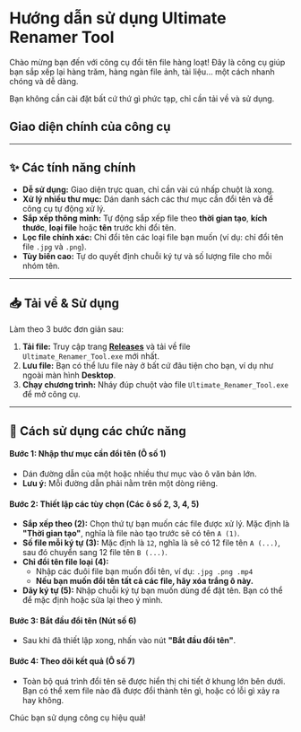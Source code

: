 # Hướng dẫn sử dụng Ultimate Renamer Tool

Chào mừng bạn đến với công cụ đổi tên file hàng loạt! Đây là công cụ giúp bạn sắp xếp lại hàng trăm, hàng ngàn file ảnh, tài liệu... một cách nhanh chóng và dễ dàng.

Bạn không cần cài đặt bất cứ thứ gì phức tạp, chỉ cần tải về và sử dụng.

## Giao diện chính của công cụ



---

## ✨ Các tính năng chính

* **Dễ sử dụng:** Giao diện trực quan, chỉ cần vài cú nhấp chuột là xong.
* **Xử lý nhiều thư mục:** Dán danh sách các thư mục cần đổi tên và để công cụ tự động xử lý.
* **Sắp xếp thông minh:** Tự động sắp xếp file theo **thời gian tạo**, **kích thước**, **loại file** hoặc **tên** trước khi đổi tên.
* **Lọc file chính xác:** Chỉ đổi tên các loại file bạn muốn (ví dụ: chỉ đổi tên file `.jpg` và `.png`).
* **Tùy biến cao:** Tự do quyết định chuỗi ký tự và số lượng file cho mỗi nhóm tên.

---

## 📥 Tải về & Sử dụng

Làm theo 3 bước đơn giản sau:

1.  **Tải file:** Truy cập trang **[Releases](https://github.com/duckmartians/Ultimate_Renamer_Tool/releases)** và tải về file `Ultimate_Renamer_Tool.exe` mới nhất.
2.  **Lưu file:** Bạn có thể lưu file này ở bất cứ đâu tiện cho bạn, ví dụ như ngoài màn hình **Desktop**.
3.  **Chạy chương trình:** Nháy đúp chuột vào file `Ultimate_Renamer_Tool.exe` để mở công cụ.

---

## 📖 Cách sử dụng các chức năng



#### **Bước 1: Nhập thư mục cần đổi tên (Ô số 1)**
* Dán đường dẫn của một hoặc nhiều thư mục vào ô văn bản lớn.
* **Lưu ý:** Mỗi đường dẫn phải nằm trên một dòng riêng.

#### **Bước 2: Thiết lập các tùy chọn (Các ô số 2, 3, 4, 5)**
* **Sắp xếp theo (2):** Chọn thứ tự bạn muốn các file được xử lý. Mặc định là **"Thời gian tạo"**, nghĩa là file nào tạo trước sẽ có tên `A (1)`.
* **Số file mỗi ký tự (3):** Mặc định là `12`, nghĩa là sẽ có 12 file tên `A (...)`, sau đó chuyển sang 12 file tên `B (...)`.
* **Chỉ đổi tên file loại (4):**
    * Nhập các đuôi file bạn muốn đổi tên, ví dụ: `.jpg .png .mp4`
    * **Nếu bạn muốn đổi tên tất cả các file, hãy xóa trắng ô này.**
* **Dãy ký tự (5):** Nhập chuỗi ký tự bạn muốn dùng để đặt tên. Bạn có thể để mặc định hoặc sửa lại theo ý mình.

#### **Bước 3: Bắt đầu đổi tên (Nút số 6)**
* Sau khi đã thiết lập xong, nhấn vào nút **"Bắt đầu đổi tên"**.

#### **Bước 4: Theo dõi kết quả (Ô số 7)**
* Toàn bộ quá trình đổi tên sẽ được hiển thị chi tiết ở khung lớn bên dưới. Bạn có thể xem file nào đã được đổi thành tên gì, hoặc có lỗi gì xảy ra hay không.

Chúc bạn sử dụng công cụ hiệu quả!
